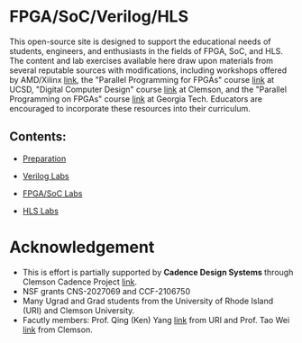 # FPGA/SoC/Verilog/HLS

This open-source site is designed to support the educational needs of students, engineers, and enthusiasts in the fields of FPGA, SoC, and HLS. The content and lab exercises available here draw upon materials from several reputable sources with modifications, including workshops offered by AMD/Xilinx [link](https://www.amd.com/en/corporate/university-program/workshops.html), the "Parallel Programming for FPGAs" course [link](https://pp4fpgas.readthedocs.io/en/latest/index.html) at UCSD, "Digital Computer Design" course [link](https://www.coursesidekick.com/electrical-engineering/2115253) at Clemson, and the "Parallel Programming on FPGAs" course [link](https://sharclab.ece.gatech.edu/teaching/2023-spring-fpga/) at Georgia Tech. Educators are encouraged to incorporate these resources into their curriculum.

## Contents:

- [Preparation](https://uri-nextlab.github.io/ParallelProgammingLabs/Vitis_HLS_Tutor)

- [Verilog Labs](https://uri-nextlab.github.io/ParallelProgammingLabs/Verilog_Labs/)

- [FPGA/SoC Labs](https://uri-nextlab.github.io/ParallelProgammingLabs/Labs/)

- [HLS Labs](https://uri-nextlab.github.io/ParallelProgammingLabs/HLS_Labs/)

# Acknowledgement

- This is effort is partially supported by **Cadence Design Systems** through Clemson Cadence Project [link](https://sites.google.com/g.clemson.edu/clemson-cadence-project/home).
- NSF grants CNS-2027069 and CCF-2106750
- Many Ugrad and Grad students from the University of Rhode Island (URI) and Clemson University.
- Facutly members: Prof. Qing (Ken) Yang [link](https://www.ele.uri.edu/~qyang/) from URI and Prof. Tao Wei [link](https://sites.google.com/g.clemson.edu/nextlabdoc/home) from Clemson.

